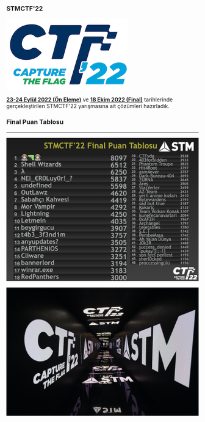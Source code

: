 ### STMCTF'22

![logo](images/logo.jpg)

**[23-24 Eylül 2022 (Ön Eleme)](on_eleme)** ve **[18 Ekim 2022 (Final)](final)** tarihlerinde gerçekleştirilen STMCTF'22 yarışmasına ait çözümleri hazırladık.

### Final Puan Tablosu
---

![STMCTF'22 Final Puan Tablosu](images/scoreboard.png)

![HOSGELDINIZ](images/ctf_koridor.JPG)
